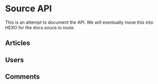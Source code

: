 # Source API

This is an attempt to document the API. We will eventually move this into HEXO for the docs.souce.io route.

## Articles

#### 
## Users

## Comments 